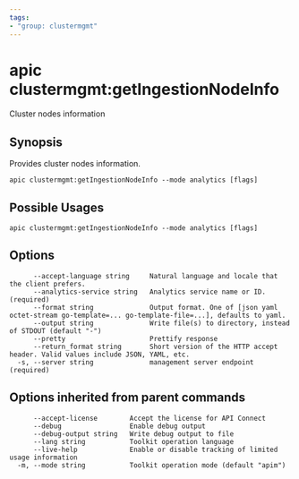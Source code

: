 ```yaml
---
tags:
- "group: clustermgmt"
---
```

# apic clustermgmt:getIngestionNodeInfo

Cluster nodes information

## Synopsis

Provides cluster nodes information.

```
apic clustermgmt:getIngestionNodeInfo --mode analytics [flags]
```

## Possible Usages

```
apic clustermgmt:getIngestionNodeInfo --mode analytics [flags]
```

## Options

```
      --accept-language string     Natural language and locale that the client prefers.
      --analytics-service string   Analytics service name or ID. (required)
      --format string              Output format. One of [json yaml octet-stream go-template=... go-template-file=...], defaults to yaml.
      --output string              Write file(s) to directory, instead of STDOUT (default "-")
      --pretty                     Prettify response
      --return_format string       Short version of the HTTP accept header. Valid values include JSON, YAML, etc.
  -s, --server string              management server endpoint (required)
```

## Options inherited from parent commands

```
      --accept-license        Accept the license for API Connect
      --debug                 Enable debug output
      --debug-output string   Write debug output to file
      --lang string           Toolkit operation language
      --live-help             Enable or disable tracking of limited usage information
  -m, --mode string           Toolkit operation mode (default "apim")
```
